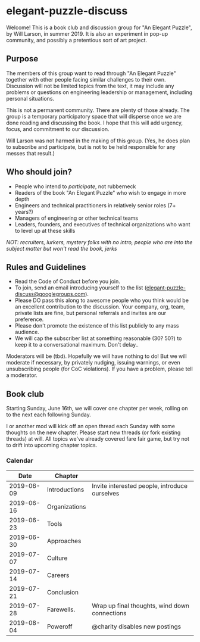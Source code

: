 elegant-puzzle-discuss
=========

Welcome!  This is a book club and discussion group for "An Elegant Puzzle", by Will Larson, in summer 2019.  It is also an experiment in pop-up community, and possibly a pretentious sort of art project.


Purpose
-------

The members of this group want to read through "An Elegant Puzzle" together with other people facing similar challenges to their own.  Discussion will not be limited topics from the text, it may include any problems or questions on engineering leadership or management, including personal situations.

This is not a permanent community.  There are plenty of those already.  The group is a temporary participatory space that will disperse once we are done reading and discussing the book.  I hope that this will add urgency, focus, and commitment to our discussion.

Will Larson was not harmed in the making of this group.  (Yes, he does plan to subscribe and participate, but is not to be held responsible for any messes that result.)

## Who should join?

* People who intend to _participate_, not rubberneck
* Readers of the book "An Elegant Puzzle" who wish to engage in more depth
* Engineers and technical practitioners in relatively senior roles (7+ years?)
* Managers of engineering or other technical teams
* Leaders, founders, and executives of technical organizations who want to level up at these skills

*NOT: recruiters, lurkers, mystery folks with no intro, people who are into the subject matter but won't read the book, jerks*

## Rules and Guidelines

* Read the Code of Conduct before you join.
* To join, send an email introducing yourself to the list (elegant-puzzle-discuss@googlegroups.com).  
* Please DO pass this along to awesome people who you think would be an excellent contribution to the discussion. Your company, org, team, private lists are fine, but personal referrals and invites are our preference.
* Please don't promote the existence of this list publicly to any mass audience.
* We will cap the subscriber list at something reasonable (30? 50?) to keep it to a conversational maximum. Don't delay..

Moderators will be (tbd).  Hopefully we will have nothing to do!  But we will moderate if necessary, by privately nudging, issuing warnings, or even unsubscribing people (for CoC violations).  If you have a problem, please tell a moderator. 

## Book club

Starting Sunday, June 16th, we will cover one chapter per week, rolling on to the next each following Sunday.

I or another mod will kick off an open thread each Sunday with some thoughts on the new chapter.  Please start new threads (or fork existing threads) at will.  All topics we've already covered fare fair game, but try not to drift into upcoming chapter topics.

### Calendar

| Date | Chapter |  |
| ---- | --------| ------- |
| 2019-06-09 | Introductions | Invite interested people, introduce ourselves |
| 2019-06-16 | Organizations | |
| 2019-06-23 | Tools | |
| 2019-06-30 | Approaches | |
| 2019-07-07 | Culture | |
| 2019-07-14 | Careers | |
| 2019-07-21 | Conclusion | |
| 2019-07-28 | Farewells. | Wrap up final thoughts, wind down connections | 
| 2019-08-04 | Poweroff | @charity disables new postings 


